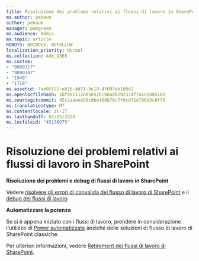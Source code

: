 ```yaml
---
title: Risoluzione dei problemi relativi ai flussi di lavoro in SharePoint
ms.author: pebaum
author: pebaum
manager: pamgreen
ms.audience: Admin
ms.topic: article
ROBOTS: NOINDEX, NOFOLLOW
localization_priority: Normal
ms.collection: Adm_O365
ms.custom:
- "9000317"
- "9000147"
- "1940"
- "1718"
ms.assetid: 7ae05f21-eb16-4d71-9e19-4f097eb100d2
ms.openlocfilehash: 1bf991112d05652bcb8a8b292374f7a5e2885103
ms.sourcegitcommit: 45c2aaeee58c0be466b76c7f0cd71e796d3c8f76
ms.translationtype: MT
ms.contentlocale: it-IT
ms.lasthandoff: 07/15/2020
ms.locfileid: "45138975"
---
```

# <a name="troubleshoot-workflows-in-sharepoint"></a>Risoluzione dei problemi relativi ai flussi di lavoro in SharePoint

**Risoluzione dei problemi e debug di flussi di lavoro in SharePoint**

Vedere [risolvere gli errori di convalida del flusso di lavoro di SharePoint](https://docs.microsoft.com/sharepoint/dev/general-development/troubleshooting-sharepoint-server-workflow-validation-errors-in-visio) e il [debug dei flussi di lavoro](https://docs.microsoft.com/sharepoint/dev/general-development/debugging-sharepoint-server-workflows)

**Automatizzare la potenza**

Se si è appena iniziato con i flussi di lavoro, prendere in considerazione l'utilizzo di [Power automatizzate](https://docs.microsoft.com/power-automate/modern-approvals) anziché delle soluzioni di flusso di lavoro di SharePoint classiche.

Per ulteriori informazioni, vedere [Retirement dei flussi di lavoro di SharePoint](https://docs.microsoft.com/alchemyinsights/sharepoint-workflows-retiring).
